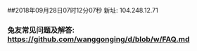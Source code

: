 ##2018年09月28日07时12分07秒 新址: 104.248.12.71
### 兔友常见问题及解答: https://github.com/wanggonging/d/blob/w/FAQ.md
